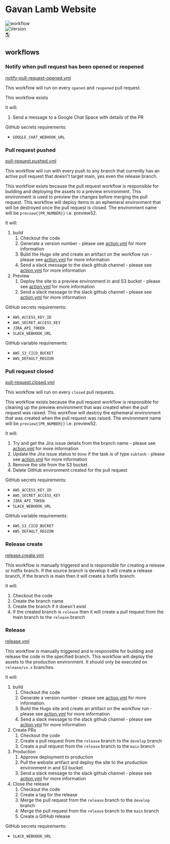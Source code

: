 # Gavan Lamb Website
![workflow](https://github.com/gavanlamb/gavanlamb.github.io/actions/workflows/release.yml/badge.svg)  
![Version](https://gavanlamb.com/badges/version.svg)  
[🌎](https://gavanlamb.com/index.html)  

## workflows
### Notify when pull request has been opened or reopened
[notify-pull-request-opened.yml](.github/workflows/notify-pull-request-opened.yml)  

This workflow will run on every `opened` and `reopened` pull request.

This workflow exists  

It will:
1. Send a message to a Google Chat Space with details of the PR

GitHub secrets requirements:
* `GOOGLE_CHAT_WEBHOOK_URL`

### Pull request pushed
[pull-request.pushed.yml](.github/workflows/pull-request.pushed.yml)  

This workflow will run with every push to any branch that currently has an active pull request that doesn't target main, yes even the release branch.

This workflow exists because the pull request workflow is responsible for building and deploying the assets to a preview environment. This environment is used to preview the changes before merging the pull request. This workflow will deploy items to an ephemeral environment that will be destroyed once the pull request is closed. The environment name will be `preview{{PR_NUMBER}}` i.e. preview52.

It will:
1. build
   1. Checkout the code
   2. Generate a version number - please see [action.yml](https://github.com/gavanlamb/github-actions/blob/main/.github/actions/version/generate/action.yml) for more information
   3. Build the Hugo site and create an artifact on the workflow run - please see [action.yml](https://github.com/gavanlamb/github-actions/blob/main/.github/actions/hugo/build/action.yml) for more information
   4. Send a slack message to the slack github channel - please see [action.yml](https://github.com/gavanlamb/github-actions/blob/main/.github/actions/slack/built/action.yml) for more information
2. Preview
   1. Deploy the site to a preview environment in and S3 bucket - please see [action.yml](https://github.com/gavanlamb/github-actions/blob/main/.github/actions/hugo/deploy-to-s3/action.yml) for more information
   2. Send a slack message to the slack github channel - please see [action.yml](https://github.com/gavanlamb/github-actions/blob/main/.github/actions/slack/released/action.yml) for more information

GitHub secrets requirements:
* `AWS_ACCESS_KEY_ID`
* `AWS_SECRET_ACCESS_KEY`
* `JIRA_API_TOKEN`
* `SLACK_WEBHOOK_URL`

GitHub variable requirements:
* `AWS_S3_CICD_BUCKET`
* `AWS_DEFAULT_REGION`

### Pull request closed
[pull-request.closed.yml](.github/workflows/pull-request.closed.yml)  

This workflow will run on every `closed` pull requests.

This workflow exists because the pull request workflow is responsible for cleaning up the preview environment that was created when the pull request was raised. This workflow will destroy the ephemeral environment that was created when the pull request was raised. The environment name will be `preview{{PR_NUMBER}}` i.e. preview52.

It will:
1. Try and get the Jira issue details from the branch name - please see [action.yml](https://github.com/gavanlamb/github-actions/blob/main/.github/actions/jira/get-issue-details/action.yml) for more information
2. Update the Jira issue status to `Done` if the task is of type `subtask` - please see [action.yml](https://github.com/gavanlamb/github-actions/blob/main/.github/actions/jira/change-issue-status/action.yml) for more information
3. Remove the site from the S3 bucket
4. Delete GitHub environment created for the pull request

GitHub secrets requirements:
* `AWS_ACCESS_KEY_ID`
* `AWS_SECRET_ACCESS_KEY`
* `JIRA_API_TOKEN`
* `SLACK_WEBHOOK_URL`

GitHub variable requirements:
* `AWS_S3_CICD_BUCKET`
* `AWS_DEFAULT_REGION`

### Release create
[release.create.yml](.github/workflows/release.create.yml)

This workflow is manually triggered and is responsible for creating a release or hotfix branch. If the source branch is develop it will create a release branch, if the branch is main then it will create a hotfix branch.

It will:
1. Checkout the code
2. Create the branch name
3. Create the branch if it doesn't exist
4. If the created branch is `release` then it will create a pull request from the main branch to the `release` branch

### Release
[release.yml](.github/workflows/release.yml)

This workflow is manually triggered and is responsible for building and release the code in the specified branch. This workflow will deploy the assets to the production environment. It should only be executed on `release/vx.x` branches.

It will:
1. build
   1. Checkout the code
   2. Generate a version number - please see [action.yml](https://github.com/gavanlamb/github-actions/blob/main/.github/actions/version/generate/action.yml) for more information
   3. Build the Hugo site and create an artifact on the workflow run - please see [action.yml](https://github.com/gavanlamb/github-actions/blob/main/.github/actions/hugo/build/action.yml) for more information
   4. Send a slack message to the slack github channel - please see [action.yml](https://github.com/gavanlamb/github-actions/blob/main/.github/actions/slack/built/action.yml) for more information
2. Create PRs
   1. Checkout the code
   2. Create a pull request from the `release` branch to the `develop` branch
   3. Create a pull request from the `release` branch to the `main` branch
3. Production
   1. Approve deployment to production 
   2. Pull the website artifact and deploy the site to the production environment in and S3 bucket
   3. Send a slack message to the slack github channel - please see [action.yml](https://github.com/gavanlamb/github-actions/blob/main/.github/actions/slack/released/action.yml) for more information
4. Close the release
   1. Checkout the code
   2. Create a tag for the release
   3. Merge the pull request from the `release` branch to the `develop` branch
   4. Merge the pull request from the `release` branch to the `main` branch
   5. Create a GitHub release

GitHub secrets requirements:
* `SLACK_WEBHOOK_URL`
